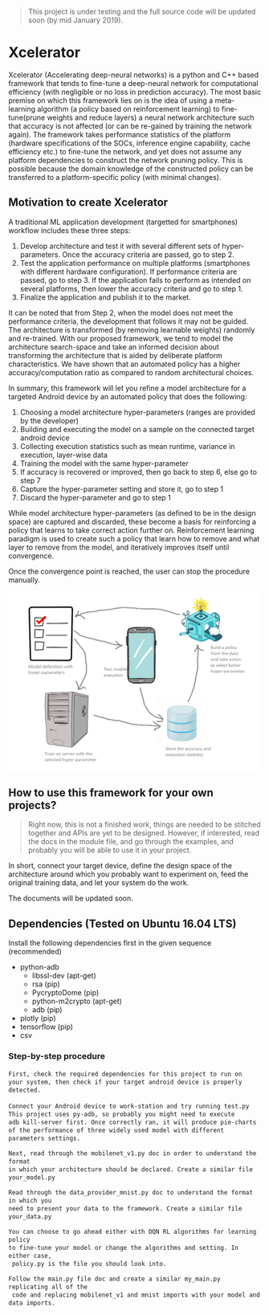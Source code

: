 > This project is under testing and the full source code will be updated soon (by mid January 2019).

# Xcelerator

Xcelerator (Accelerating deep-neural networks) is a python and C++ based framework that tends to fine-tune a deep-neural network for computational efficiency (with negligible or no loss in prediction accuracy). The most basic premise on which this framework lies on is the idea of using a meta-learning algorithm (a policy based on reinforcement learning) to fine-tune(prune weights and reduce layers) a neural network architecture such that accuracy is not affected (or can be re-gained by training the network again). The framework takes performance statistics of the platform (hardware specifications of the SOCs, inference engine capability, cache efficiency etc.) to fine-tune the network, and yet does not assume any platform dependencies to construct the network pruning policy. This is possible because the domain knowledge of the constructed policy can be transferred to a platform-specific policy (with minimal changes).

## Motivation to create **Xcelerator**
A traditional ML application development (targetted for smartphones) workflow includes these three steps:
1. Develop architecture and test it with several different sets of hyper-parameters. Once the accuracy criteria are passed, go to step 2.
2. Test the application performance on multiple platforms (smartphones with different hardware configuration). If performance criteria are passed, go to step 3. If the application fails to perform as intended on several platforms, then lower the accuracy criteria and go to step 1.
3. Finalize the application and publish it to the market.

It can be noted that from Step 2, when the model does not meet the performance criteria, the development that follows it may not be guided. The architecture is transformed (by removing learnable weights) randomly and re-trained. With our proposed framework, we tend to model the architecture search-space and take an informed decision about transforming the architecture that is aided by deliberate platform characteristics.  We have shown that an automated policy has a higher accuracy/computation ratio as compared to random architectural choices.

In summary, this framework will let you refine a model architecture for a targeted Android device by an automated policy that does the following:
1. Choosing a model architecture hyper-parameters (ranges are provided by the developer)
2. Building and executing the model on a sample on the connected target android device
3. Collecting execution statistics such as mean runtime, variance in execution, layer-wise data
4. Training the model with the same hyper-parameter
5. If accuracy is recovered or improved, then go back to step 6, else go to step 7
6. Capture the hyper-parameter setting and store it, go to step 1
7. Discard the hyper-parameter and go to step 1

While model architecture hyper-parameters (as defined to be in the design space) are captured and discarded, these become a basis for reinforcing a policy that learns to take correct action further on. Reinforcement learning paradigm is used to create such a policy that learn how to remove and what layer to remove from the model, and iteratively improves itself until convergence.

Once the convergence point is reached, the user can stop the procedure manually.

![arch][system]

## How to use this framework for your own projects?
> Right now, this is not a finished work, things are needed to be stitched together and APIs are yet to be designed. However, if interested, read the docs in the module file, and go through the examples, and probably you will be able to use it in your project.

In short, connect your target device, define the design space of the architecture around which you probably want to experiment on, feed the original training data, and let your system do the work.

The documents will be updated soon.

## Dependencies (Tested on Ubuntu 16.04 LTS)

Install the following dependencies first in the given sequence (recommended)
* python-adb
    * libssl-dev (apt-get)
    * rsa (pip)
    * PycryptoDome (pip)
    * python-m2crypto (apt-get)
    * adb (pip)
* plotly (pip)
* tensorflow (pip)
* csv

### Step-by-step procedure
```
First, check the required dependencies for this project to run on
your system, then check if your target android device is properly detected.

Connect your Android device to work-station and try running test.py
This project uses py-adb, so probably you might need to execute
adb kill-server first. Once correctly ran, it will produce pie-charts
of the performance of three widely used model with different parameters settings.
```

```
Next, read through the mobilenet_v1.py doc in order to understand the format
in which your architecture should be declared. Create a similar file your_model.py
```

```
Read through the data_provider_mnist.py doc to understand the format in which you
need to present your data to the framework. Create a similar file your_data.py
```

```
You can choose to go ahead either with DQN RL algorithms for learning policy
to fine-tune your model or change the algorithms and setting. In either case,
 policy.py is the file you should look into.
```

```
Follow the main.py file doc and create a similar my_main.py replicating all of the
 code and replacing mobilenet_v1 and mnist imports with your model and data imports.
```

[system]: res/sys.png
